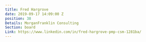 ```yaml
---
title: Fred Hargrove
date: 2019-09-17 14:09:00 Z
position: 38
Details: MorganFranklin Consulting
Section: board
Link: https://www.linkedin.com/in/fred-hargrove-pmp-csm-1281ba/
---
```


